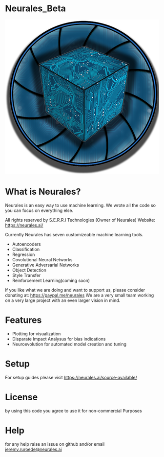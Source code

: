 # Neurales_Beta
<img src="/.github/Neurales_logo.png" width="600">

# What is Neurales?

Neurales is an easy way to use machine learning. We wrote all the code so you can focus on everything else.

All rights reserved by S.E.R.R.I Technologies (Owner of Neurales)
	Website: https://neurales.ai/

Currently Neurales has seven customizeable machine learning tools.

* Autoencoders
* Classification 
* Regression 
* Covolutional Neural Networks
* Generative Adversarial Networks 
* Object Detection
* Style Transfer
* Reinforcement Learning(coming soon)

If you like what we are doing and want to support us, please consider donating at: https://paypal.me/neurales
We are a very small team working on a very large project with an even larger vision in mind.
	
# Features
* Plotting for visualization
* Disparate Impact Analysus for bias indications
* Neuroevolution for automated model creation and tuning
	
# Setup
  
  For setup guides please visit https://neurales.ai/source-available/
 
# License

by using this code you agree to use it for non-commercial Purposes
  
# Help

for any help raise an issue on github and/or email jeremy.ruroede@neurales.ai

